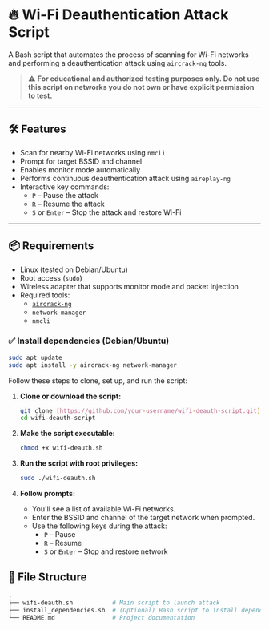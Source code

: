 # 🔥 Wi-Fi Deauthentication Attack Script

A Bash script that automates the process of scanning for Wi-Fi networks and performing a deauthentication attack using `aircrack-ng` tools.

> ⚠️ **For educational and authorized testing purposes only. Do not use this script on networks you do not own or have explicit permission to test.**

---

## 🛠 Features

- Scan for nearby Wi-Fi networks using `nmcli`
- Prompt for target BSSID and channel
- Enables monitor mode automatically
- Performs continuous deauthentication attack using `aireplay-ng`
- Interactive key commands:
  - `P` – Pause the attack
  - `R` – Resume the attack
  - `S` or `Enter` – Stop the attack and restore Wi-Fi

---

## 📦 Requirements

- Linux (tested on Debian/Ubuntu)
- Root access (`sudo`)
- Wireless adapter that supports monitor mode and packet injection
- Required tools:
  - [`aircrack-ng`](https://www.aircrack-ng.org/)
  - `network-manager`
  - `nmcli`

### ✅ Install dependencies (Debian/Ubuntu)

```bash
sudo apt update
sudo apt install -y aircrack-ng network-manager
```

Follow these steps to clone, set up, and run the script:

1.  **Clone or download the script:**

    ```bash
    git clone [https://github.com/your-username/wifi-deauth-script.git](https://github.com/your-username/wifi-deauth-script.git)
    cd wifi-deauth-script
    ```

2.  **Make the script executable:**

    ```bash
    chmod +x wifi-deauth.sh
    ```

3.  **Run the script with root privileges:**

    ```bash
    sudo ./wifi-deauth.sh
    ```

4.  **Follow prompts:**
    * You'll see a list of available Wi-Fi networks.
    * Enter the BSSID and channel of the target network when prompted.
    * Use the following keys during the attack:
        * `P` – Pause
        * `R` – Resume
        * `S` or `Enter` – Stop and restore network

## 📁 File Structure

```bash
.
├── wifi-deauth.sh           # Main script to launch attack
├── install_dependencies.sh  # (Optional) Bash script to install dependencies
└── README.md                # Project documentation
